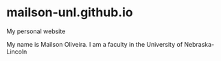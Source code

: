 # mailson-unl.github.io
My personal website 

My name is Mailson Oliveira. I am a faculty in the University of Nebraska-Lincoln 
